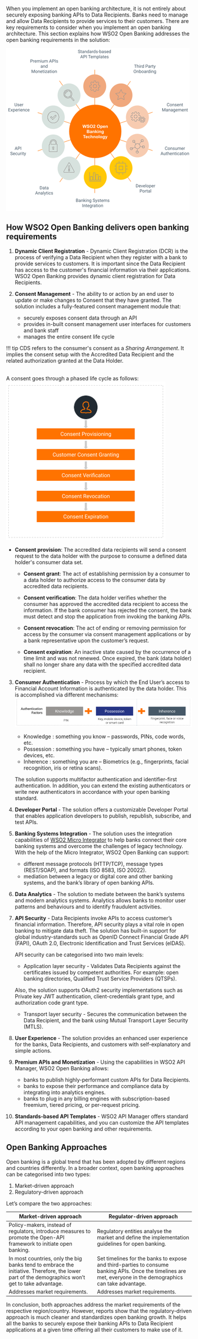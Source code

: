 When you implement an open banking architecture, it is not entirely about securely exposing banking APIs to 
Data Recipients. Banks need to manage and allow Data Recipients to provide services to their customers. There are key 
requirements to consider when you implement an open banking architecture. This section explains how WSO2 Open 
Banking addresses the open banking requirements in the solution:

![open banking requirements](../assets/img/get-started/open-banking-requirements/open-banking-requirements.png)

## How WSO2 Open Banking delivers open banking requirements

1. **Dynamic Client Registration** - Dynamic Client Registration (DCR) is the process of verifying a Data Recipient when they register 
with a bank to provide services to customers. It is important since the Data Recipient has access to the customer's 
financial information via their applications. WSO2 Open Banking provides dynamic client registration for Data Recipients.
 
2. **Consent Management** - The ability to or action by an end user to update or make changes to Consent that they have 
granted. The solution includes a fully-featured consent management module that:

    - securely exposes consent data through an API
    - provides in-built consent management user interfaces for customers and bank staff
    - manages the entire consent life cycle

!!! tip
    CDS refers to the consumer's consent as a *Sharing Arrangement*.  It implies the consent setup with the Accredited
    Data Recipient and the related authorization granted at the Data Holder.

   <br/>  A consent goes through a phased life cycle as follows: ![lifecycle of a consent](../assets/img/get-started/open-banking-requirements/consent-lifecycle.png)

 - **Consent provision**: The accredited data recipients will send a consent request to the data holder with the purpose
   to consume a defined data holder's consumer data set.

   - **Consent grant**: The act of establishing permission by a consumer to a data holder to authorize access to the 
     consumer data by accredited data recipients.

   - **Consent verification**: The data holder verifies whether the consumer has approved the accredited data recipient 
     to access the information. If the bank consumer has rejected the consent, the bank must detect and stop the 
     application from invoking the banking APIs.

   - **Consent revocation**: The act of ending or removing permission for access by the consumer via consent management 
     applications or by a bank representative upon the customer’s request.

   - **Consent expiration**: An inactive state caused by the occurrence of a time limit and was not renewed. 
     Once expired, the bank (data holder) shall no longer share any data with the specified accredited data recipient.

3. **Consumer Authentication** - Process by which the End User’s access to Financial Account Information is authenticated 
   by the data holder. This is accomplished via different mechanisms:
   ![authentication factors](../assets/img/get-started/open-banking-requirements/authentication-factors.png)
  
     - Knowledge    : something you know – passwords, PINs, code words, etc.
     - Possession	: something you have – typically smart phones, token devices, etc.
     - Inherence	: something you are – Biometrics (e.g., fingerprints, facial recognition, iris or retina scans).

    The solution supports multifactor authentication and identifier-first authentication. In addition, you can extend 
    the existing authenticators or write new authenticators in accordance with your open banking standard.

5. **Developer Portal** - The solution offers a customizable Developer Portal that enables application developers to 
publish, republish, subscribe, and test APIs.
 
6. **Banking Systems Integration** - The solution uses the integration capabilities of [WSO2 Micro Integrator](https://apim.docs.wso2.com/en/latest/integrate/integration-overview/) 
to help banks connect their core banking systems and overcome the challenges of legacy technology. With the help of 
the Micro Integrator, WSO2 Open Banking can support:
     - different message protocols (HTTP/TCP), message types (REST/SOAP), and formats (ISO 8583, ISO 20022).
     - mediation between a legacy or digital core and other banking systems, and the bank’s library of open banking APIs.

7. **Data Analytics** - The solution to mediate between the bank’s systems and modern analytics systems. Analytics allows 
banks to monitor user patterns and behaviours and to identify fraudulent activities.

8. **API Security** - Data Recipients invoke APIs to access customer’s financial information. Therefore, API security plays 
a vital role in open banking to mitigate data theft. The solution has built-in support for global industry-standards 
such as OpenID Connect Financial Grade API (FAPI), OAuth 2.0, Electronic Identification and Trust Services (eIDAS).

     API security can be categorised into two main levels:

     - Application layer security -     Validates Data Recipients against the certificates issued by competent authorities. 
     For example: open banking directories, Qualified Trust Service Providers (QTSPs).
    
     Also, the solution supports OAuth2 security implementations such as Private key JWT authentication, 
     client-credentials grant type, and authorization code grant type.
    
     - Transport layer security - Secures the communication between the Data Recipient, and the bank using Mutual Transport 
     Layer Security (MTLS). 

9. **User Experience** - The solution provides an enhanced user experience for the banks, Data Recipients, and customers with 
self-explanatory and simple actions.

10. **Premium APIs and Monetization** - Using the capabilities in WSO2 API Manager, WSO2 Open Banking allows:
     - banks to publish highly-performant custom APIs for Data Recipients. 
     - banks to expose their performance and compliance data by integrating into analytics engines.
     - banks to plug in any billing engines with subscription-based freemium, tiered pricing, or per-request pricing.

11. **Standards-based API Templates** - WSO2 API Manager offers standard API management capabilities, and you can customize 
the API templates according to your open banking and other requirements.

## Open Banking Approaches

Open banking is a global trend that has been adopted by different regions and countries differently. In a broader 
context, open banking approaches can be categorised into two types:

 1. Market-driven approach
 2. Regulatory-driven approach

Let’s compare the two approaches:

| Market-driven approach    | Regulator-driven approach |
| ----------------------    | ------------------------- |  
| Policy-makers, instead of regulators, introduce measures to promote the Open-API framework to initiate open banking.    | Regulatory entities analyse the market and define the implementation guidelines for open banking. |  
| In most countries, only the big banks tend to embrace the initiative. Therefore, the lower part of the demographics won’t get to take advantage.       | Set timelines for the banks to expose and third-parties to consume banking APIs. Once the timelines are met, everyone in the demographics can take advantage.       |  
| Addresses market requirements. | Addresses market requirements.     | 

In conclusion, both approaches address the market requirements of the respective region/country. However, reports show 
that the regulatory-driven approach is much cleaner and standardizes open banking growth. It helps all the banks to 
securely expose their banking APIs to Data Recipient applications at a given time offering all their customers to make 
use of it.
